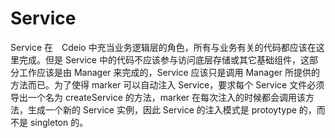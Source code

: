 # Service

Service 在　Cdeio 中充当业务逻辑层的角色，所有与业务有关的代码都应该在这里完成。但是 Service 中的代码不应该参与访问底层存储或其它基础组件，这部分工作应该是由 Manager 来完成的，Service 应该只是调用 Manager 所提供的方法而已。为了使得 marker 可以自动注入 Service，要求每个 Service 文件必须导出一个名为 createService 的方法，marker 在每次注入的时候都会调用该方法，生成一个新的 Service 实例，因此 Service 的注入模式是 protoytype 的，而不是 singleton 的。
